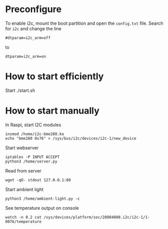# Preconfigure
To enable i2c, mount the boot partition and open the `config.txt` file. Search for `i2c` and change the line 

```
#dtparam=i2c_arm=off
```

to 

```
dtparam=i2c_arm=on
```

# How to start efficiently
Start ./start.sh

# How to start manually
In Raspi, start I2C modules 

```
insmod /home/i2c-bme280.ko
echo "bme280 0x76" > /sys/bus/i2c/devices/i2c-1/new_device
```

Start webserver

```
iptables -P INPUT ACCEPT
python3 /home/server.py
```

Read from server

```
wget -qO- stdout 127.0.0.1:80
```

Start ambient light 

```
python3 /home/ambient-light.py -c
```

See temperature output on console

```
watch -n 0.2 cat /sys/devices/platform/soc/20804000.i2c/i2c-1/1-0076/temperature
```
